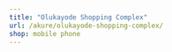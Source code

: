 ```yaml
---
title: "Olukayode Shopping Complex"
url: /akure/olukayode-shopping-complex/
shop: mobile phone
---
```

